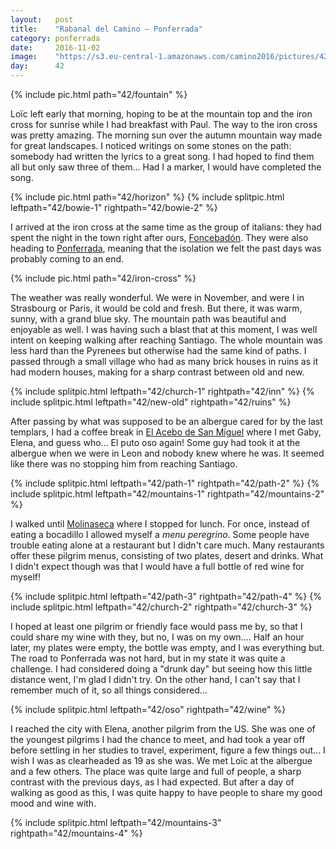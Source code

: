 ```yaml
---
layout:   post
title:    "Rabanal del Camino — Ponferrada"
category: ponferrada
date:     2016-11-02
image:    "https://s3.eu-central-1.amazonaws.com/camino2016/pictures/42/fountain-thumb.jpg"
day:      42
---
```


{% include pic.html path="42/fountain" %}

Loïc left early that morning, hoping to be at the mountain top and the iron cross for sunrise while I had breakfast with Paul. The way to the iron cross was pretty amazing. The morning sun over the autumn mountain way made for great landscapes. I noticed writings on some stones on the path: somebody had written the lyrics to a great song. I had hoped to find them all but only saw three of them... Had I a marker, I would have completed the song.

{% include pic.html path="42/horizon" %}
{% include splitpic.html leftpath="42/bowie-1" rightpath="42/bowie-2" %}

I arrived at the iron cross at the same time as the group of italians: they had spent the night in the town right after ours, [Foncebadón](https://www.google.fr/maps/place/24722+Foncebad%C3%B3n,+Le%C3%B3n,+Espagne/@42.4915222,-6.3455398,17z/data=!3m1!4b1!4m5!3m4!1s0xd3753ca9a570f37:0xfe1d19450307c432!8m2!3d42.491686!4d-6.3428813?hl=fr). They were also heading to [Ponferrada](https://www.google.fr/maps/place/Ponferrada,+Le%C3%B3n,+Espagne/@42.553935,-6.6274046,14z/data=!3m1!4b1!4m5!3m4!1s0xd30ba8c4ef7b633:0xdc636ce1ab239060!8m2!3d42.5499958!4d-6.598259?hl=fr), meaning that the isolation we felt the past days was probably coming to an end.

{% include pic.html path="42/iron-cross" %}

The weather was really wonderful. We were in November, and were I in Strasbourg or Paris, it would be cold and fresh. But there, it was warm, sunny, with a grand blue sky. The mountain path was beautiful and enjoyable as well. I was having such a blast that at this moment, I was well intent on keeping walking after reaching Santiago. The whole mountain was less hard than the Pyrenees but otherwise had the same kind of paths. I passed through a small village who had as many brick houses in ruins as it had modern houses, making for a sharp contrast between old and new.

{% include splitpic.html leftpath="42/church-1" rightpath="42/inn" %}
{% include splitpic.html leftpath="42/new-old" rightpath="42/ruins" %}

After passing by what was supposed to be an albergue cared for by the last templars, I had a coffee break in [El Acebo de San Miguel](https://www.google.fr/maps/place/24413+El+Acebo+de+San+Miguel,+Le%C3%B3n,+Espagne/@42.4994143,-6.4600104,17z/data=!3m1!4b1!4m5!3m4!1s0xd30ada451a15e9f:0xdb6feae72eb2d922!8m2!3d42.499314!4d-6.4579868?hl=fr) where I met Gaby, Elena, and guess who... El puto oso again! Some guy had took it at the albergue when we were in Leon and nobody knew where he was. It seemed like there was no stopping him from reaching Santiago.

{% include splitpic.html leftpath="42/path-1" rightpath="42/path-2" %}
{% include splitpic.html leftpath="42/mountains-1" rightpath="42/mountains-2" %}

I walked until [Molinaseca](https://www.google.fr/maps/place/24413+Molinaseca,+Le%C3%B3n,+Espagne/@42.5375362,-6.5223869,17z/data=!3m1!4b1!4m5!3m4!1s0xd30b1c6afb9aed1:0x8aadafc9db23848a!8m2!3d42.5376825!4d-6.5189695?hl=fr) where I stopped for lunch. For once, instead of eating a bocadillo I allowed myself a _menu peregrino_. Some people have trouble eating alone at a restaurant but I didn't care much. Many restaurants offer these pilgrim menus, consisting of two plates, desert and drinks. What I didn't expect though was that I would have a full bottle of red wine for myself!

{% include splitpic.html leftpath="42/path-3" rightpath="42/path-4" %}
{% include splitpic.html leftpath="42/church-2" rightpath="42/church-3" %}

I hoped at least one pilgrim or friendly face would pass me by, so that I could share my wine with they, but no, I was on my own.... Half an hour later, my plates were empty, the bottle was empty, and I was everything but. The road to Ponferrada was not hard, but in my state it was quite a challenge. I had considered doing a "drunk day" but seeing how this little distance went, I'm glad I didn't try. On the other hand, I can't say that I remember much of it, so all things considered...

{% include splitpic.html leftpath="42/oso" rightpath="42/wine" %}

I reached the city with Elena, another pilgrim from the US. She was one of the youngest pilgrims I had the chance to meet, and had took a year off before settling in her studies to travel, experiment, figure a few things out... I wish I was as clearheaded as 19 as she was. We met Loïc at the albergue and a few others. The place was quite large and full of people, a sharp contrast with the previous days, as I had expected. But after a day of walking as good as this, I was quite happy to have people to share my good mood and wine with.

{% include splitpic.html leftpath="42/mountains-3" rightpath="42/mountains-4" %}
